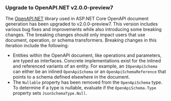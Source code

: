 ### Upgrade to OpenAPI.NET v2.0.0-preview7

The [OpenAPI.NET](https://github.com/microsoft/OpenAPI.NET) library used in ASP.NET Core OpenAPI document generation has been upgraded to v2.0.0-preview7. This version includes various bug fixes and improvements while also introducing some breaking changes. The breaking changes should only impact users that use document, operation, or schema transformers. Breaking changes in this iteration include the following:

- Entities within the OpenAPI document, like operations and parameters, are typed as interfaces. Concrete implementations exist for the inlined and referenced variants of an entity. For example, an `IOpenApiSchema` can either be an inlined `OpenApiSchema` or an `OpenApiSchemaReference` that points to a schema defined elsewhere in the document.
- The `Nullable` property has been removed from the `OpenApiSchema` type. To determine if a type is nullable, evaluate if the `OpenApiSchema.Type` property sets `JsonSchemaType.Null`.